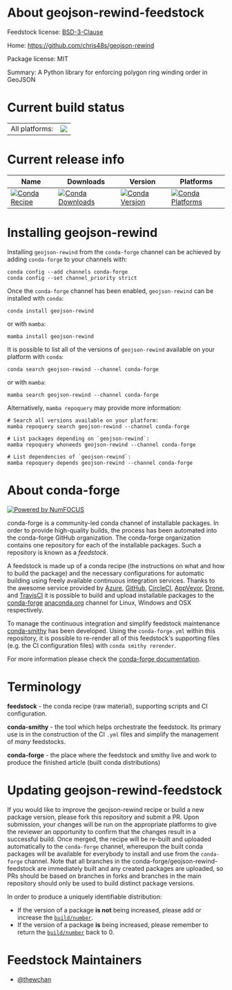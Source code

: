 About geojson-rewind-feedstock
==============================

Feedstock license: [BSD-3-Clause](https://github.com/conda-forge/geojson-rewind-feedstock/blob/main/LICENSE.txt)

Home: https://github.com/chris48s/geojson-rewind

Package license: MIT

Summary: A Python library for enforcing polygon ring winding order in GeoJSON

Current build status
====================


<table><tr><td>All platforms:</td>
    <td>
      <a href="https://dev.azure.com/conda-forge/feedstock-builds/_build/latest?definitionId=14171&branchName=main">
        <img src="https://dev.azure.com/conda-forge/feedstock-builds/_apis/build/status/geojson-rewind-feedstock?branchName=main">
      </a>
    </td>
  </tr>
</table>

Current release info
====================

| Name | Downloads | Version | Platforms |
| --- | --- | --- | --- |
| [![Conda Recipe](https://img.shields.io/badge/recipe-geojson--rewind-green.svg)](https://anaconda.org/conda-forge/geojson-rewind) | [![Conda Downloads](https://img.shields.io/conda/dn/conda-forge/geojson-rewind.svg)](https://anaconda.org/conda-forge/geojson-rewind) | [![Conda Version](https://img.shields.io/conda/vn/conda-forge/geojson-rewind.svg)](https://anaconda.org/conda-forge/geojson-rewind) | [![Conda Platforms](https://img.shields.io/conda/pn/conda-forge/geojson-rewind.svg)](https://anaconda.org/conda-forge/geojson-rewind) |

Installing geojson-rewind
=========================

Installing `geojson-rewind` from the `conda-forge` channel can be achieved by adding `conda-forge` to your channels with:

```
conda config --add channels conda-forge
conda config --set channel_priority strict
```

Once the `conda-forge` channel has been enabled, `geojson-rewind` can be installed with `conda`:

```
conda install geojson-rewind
```

or with `mamba`:

```
mamba install geojson-rewind
```

It is possible to list all of the versions of `geojson-rewind` available on your platform with `conda`:

```
conda search geojson-rewind --channel conda-forge
```

or with `mamba`:

```
mamba search geojson-rewind --channel conda-forge
```

Alternatively, `mamba repoquery` may provide more information:

```
# Search all versions available on your platform:
mamba repoquery search geojson-rewind --channel conda-forge

# List packages depending on `geojson-rewind`:
mamba repoquery whoneeds geojson-rewind --channel conda-forge

# List dependencies of `geojson-rewind`:
mamba repoquery depends geojson-rewind --channel conda-forge
```


About conda-forge
=================

[![Powered by
NumFOCUS](https://img.shields.io/badge/powered%20by-NumFOCUS-orange.svg?style=flat&colorA=E1523D&colorB=007D8A)](https://numfocus.org)

conda-forge is a community-led conda channel of installable packages.
In order to provide high-quality builds, the process has been automated into the
conda-forge GitHub organization. The conda-forge organization contains one repository
for each of the installable packages. Such a repository is known as a *feedstock*.

A feedstock is made up of a conda recipe (the instructions on what and how to build
the package) and the necessary configurations for automatic building using freely
available continuous integration services. Thanks to the awesome service provided by
[Azure](https://azure.microsoft.com/en-us/services/devops/), [GitHub](https://github.com/),
[CircleCI](https://circleci.com/), [AppVeyor](https://www.appveyor.com/),
[Drone](https://cloud.drone.io/welcome), and [TravisCI](https://travis-ci.com/)
it is possible to build and upload installable packages to the
[conda-forge](https://anaconda.org/conda-forge) [anaconda.org](https://anaconda.org/)
channel for Linux, Windows and OSX respectively.

To manage the continuous integration and simplify feedstock maintenance
[conda-smithy](https://github.com/conda-forge/conda-smithy) has been developed.
Using the ``conda-forge.yml`` within this repository, it is possible to re-render all of
this feedstock's supporting files (e.g. the CI configuration files) with ``conda smithy rerender``.

For more information please check the [conda-forge documentation](https://conda-forge.org/docs/).

Terminology
===========

**feedstock** - the conda recipe (raw material), supporting scripts and CI configuration.

**conda-smithy** - the tool which helps orchestrate the feedstock.
                   Its primary use is in the construction of the CI ``.yml`` files
                   and simplify the management of *many* feedstocks.

**conda-forge** - the place where the feedstock and smithy live and work to
                  produce the finished article (built conda distributions)


Updating geojson-rewind-feedstock
=================================

If you would like to improve the geojson-rewind recipe or build a new
package version, please fork this repository and submit a PR. Upon submission,
your changes will be run on the appropriate platforms to give the reviewer an
opportunity to confirm that the changes result in a successful build. Once
merged, the recipe will be re-built and uploaded automatically to the
`conda-forge` channel, whereupon the built conda packages will be available for
everybody to install and use from the `conda-forge` channel.
Note that all branches in the conda-forge/geojson-rewind-feedstock are
immediately built and any created packages are uploaded, so PRs should be based
on branches in forks and branches in the main repository should only be used to
build distinct package versions.

In order to produce a uniquely identifiable distribution:
 * If the version of a package **is not** being increased, please add or increase
   the [``build/number``](https://docs.conda.io/projects/conda-build/en/latest/resources/define-metadata.html#build-number-and-string).
 * If the version of a package **is** being increased, please remember to return
   the [``build/number``](https://docs.conda.io/projects/conda-build/en/latest/resources/define-metadata.html#build-number-and-string)
   back to 0.

Feedstock Maintainers
=====================

* [@thewchan](https://github.com/thewchan/)

